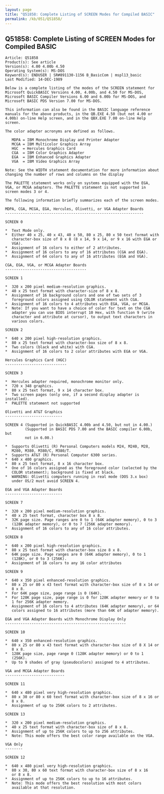 ```yaml
---
layout: page
title: "Q51858: Complete Listing of SCREEN Modes for Compiled BASIC"
permalink: /kb/051/Q51858/
---
```


## Q51858: Complete Listing of SCREEN Modes for Compiled BASIC

	Article: Q51858
	Product(s): See article
	Version(s): 4.00 4.00b 4.50
	Operating System(s): MS-DOS
	Keyword(s): ENDUSER | SR#891130-1156 B_BasicCom | mspl13_basic
	Last Modified: 14-DEC-1989
	
	Below is a complete listing of the modes of the SCREEN statement for
	Microsoft QuickBASIC Versions 4.00, 4.00b, and 4.50 for MS-DOS,
	Microsoft BASIC Compiler Versions 6.00 and 6.00b for MS-DOS, and
	Microsoft BASIC PDS Version 7.00 for MS-DOS.
	
	This information can also be found in the BASIC language reference
	manuals for the above products, in the QB.EXE 4.50 (but not 4.00 or
	4.00b) on-line Help screen, and in the QBX.EXE 7.00 on-line Help
	screen.
	
	The color adapter acronyms are defined as follows.
	
	   MDPA = IBM Monochrome Display and Printer Adapter
	   MCGA = IBM Multicolor Graphics Array
	   HGC  = Hercules Graphics Card
	   CGA  = IBM Color Graphics Adapter
	   EGA  = IBM Enhanced Graphics Adapter
	   VGA  = IBM Video Graphics Array
	
	Note: See the WIDTH statement documentation for more information about
	changing the number of rows and columns on the display
	
	The PALETTE statement works only on systems equipped with the EGA,
	VGA, or MCGA adapters. The PALETTE statement is not supported in
	screen modes 3 or 4.
	
	The following information briefly summarizes each of the screen modes.
	
	MDPA, CGA, MCGA, EGA, Hercules, Olivetti, or VGA Adapter Boards
	---------------------------------------------------------------
	
	SCREEN 0
	
	*  Text Mode only.
	*  Either 40 x 25, 40 x 43, 40 x 50, 80 x 25, 80 x 50 text format with
	   character-box size of 8 x 8 (8 x 14, 9 x 14, or 9 x 16 with EGA or
	   VGA).
	*  Assignment of 16 colors to either of 2 attributes.
	*  Assignment of 16 colors to any of 16 attributes (CGA and EGA).
	*  Assignment of 64 colors to any of 16 attributes (EGA and VGA).
	
	CGA, EGA, VGA, or MCGA Adapter Boards
	-------------------------------------
	
	SCREEN 1
	
	*  320 x 200 pixel medium-resolution graphics.
	*  40 x 25 text format with character-size of 8 x 8.
	*  Assignment of 16 background colors and one of two sets of 3
	   foreground colors assigned using COLOR statement with CGA.
	*  Assignment of 16 colors to 4 attributes with EGA, VGA, or MCGA.
	*  Note: If you want to have a choice of color for text on the CGA
	   adapter you can use BIOS interrupt 10 Hex, with function 9 (write
	   character and attribute at cursor), to output text characters in
	   various colors.
	
	SCREEN 2
	
	*  640 x 200 pixel high-resolution graphics.
	*  80 x 25 text format with character-box size of 8 x 8.
	*  Two colors (black and white) with CGA.
	*  Assignment of 16 colors to 2 color attributes with EGA or VGA.
	
	Hercules Graphics Card (HGC)
	----------------------------
	
	SCREEN 3
	
	*  Hercules adapter required, monochrome monitor only.
	*  720 x 348 graphics.
	*  80 x 25 text format, 9 x 14 character box.
	*  Two screen pages (only one, if a second display adapter is installed).
	*  PALETTE statement not supported
	
	Olivetti and AT&T Graphics
	--------------------------
	
	SCREEN 4 (Supported in QuickBASIC 4.00b and 4.50, but not in 4.00.)
	         (Supported in BASIC PDS 7.00 and the BASIC compiler 6.00b, but
	         not in 6.00.)
	
	*  Supports Olivetti (R) Personal Computers models M24, M240, M28,
	   M280, M380, M380/C, M380/T.
	*  Supports AT&T (R) Personal Computer 6300 series.
	*  640 x 400 graphics.
	*  80 x 25 text format, 8 x 16 character box.
	*  One of 16 colors assigned as the foreground color (selected by the
	   COLOR statement); background is fixed at black.
	*  WARNING: Olivetti computers running in real mode (DOS 3.x box)
	   under OS/2 must avoid SCREEN 4.
	
	EGA and VGA Adapter Boards
	--------------------------
	
	SCREEN 7
	
	*  320 x 200 pixel medium-resolution graphics.
	*  40 x 25 text format, character box 8 x 8.
	*  32K page size. Page ranges are 0 to 1 (64K adapter memory), 0 to 3
	   (128K adapter memory), or 0 to 7 (256K adapter memory).
	*  Assignment of 16 colors to any of 16 color attributes.
	
	SCREEN 8
	
	*  640 x 200 pixel high-resolution graphics.
	*  80 x 25 text format with character-box size 8 x 8.
	*  64K page size. Page ranges are 0 (64K adapter memory), 0 to 1
	   (128K), or 0 to 3 (256K).
	*  Assignment of 16 colors to any 16 color attributes
	
	SCREEN 9
	
	*  640 x 350 pixel enhanced-resolution graphics.
	*  80 x 25 or 80 x 43 text format with character-box size of 8 x 14 or
	   8 x 8.
	*  For 64K page size, page range is 0 (64K).
	*  For 128K page size, page range is 0 for 128K adapter memory or 0 to
	   1 for 256K adapter memory.
	*  Assignment of 16 colors to 4 attributes (64K adapter memory), or 64
	   colors assigned to 16 attributes (more than 64K of adapter memory).
	
	EGA and VGA Adapter Boards with Monochrome Display Only
	-------------------------------------------------------
	
	SCREEN 10
	
	*  640 x 350 enhanced-resolution graphics.
	*  80 x 25 or 80 x 43 text format with character-box size of 8 X 14 or
	   8 x 8.
	*  128K page size, page range 0 (128K adapter memory) or 0 to 1
	   (256K).
	*  Up to 9 shades of gray (pseudocolors) assigned to 4 attributes.
	
	VGA and MCGA Adapter Boards
	---------------------------
	
	SCREEN 11
	
	*  640 x 480 pixel very high-resolution graphics.
	*  80 x 30 or 80 x 60 text format with character-box size of 8 x 16 or
	   8 x 8.
	*  Assignment of up to 256K colors to 2 attributes.
	
	SCREEN 13
	
	*  320 x 200 pixel medium-resolution graphics.
	*  40 x 25 text format with character-box size of 8 x 8.
	*  Assignment of up to 256K colors to up to 256 attributes.
	*  Note: This mode offers the best color range available on the VGA.
	
	VGA Only
	--------
	
	SCREEN 12
	
	*  640 x 480 pixel very high-resolution graphics.
	*  80 x 30, 80 x 60 text format with character-box size of 8 x 16
	   or 8 x 8.
	*  Assignment of up to 256K colors to up to 16 attributes.
	*  Note: This mode offers the best resolution with most colors
	   available at that resolution.
